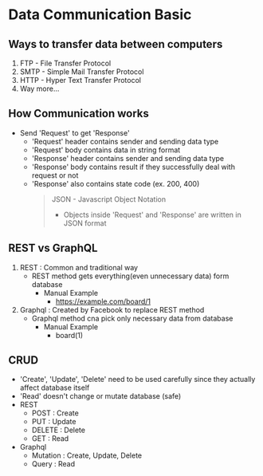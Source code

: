 # Data Communication Basic
## Ways to transfer data between computers
1. FTP - File Transfer Protocol
2. SMTP - Simple Mail Transfer Protocol
3. HTTP - Hyper Text Transfer Protocol
4. Way more...

## How Communication works
- Send 'Request' to get 'Response'
  - 'Request' header contains sender and sending data type
  - 'Request' body contains data in string format
  - 'Response' header contains sender and sending data type
  - 'Response' body contains result if they successfully deal with request or not
  - 'Response' also contains state code (ex. 200, 400)
    > JSON - Javascript Object Notation
    > - Objects inside 'Request' and 'Response' are written in JSON format

## REST vs GraphQL
1. REST : Common and traditional way
   - REST method gets everything(even unnecessary data) form database
     - Manual Example
       - https://example.com/board/1
2. Graphql : Created by Facebook to replace REST method
   - Graphql method cna pick only necessary data from database
     - Manual Example
       - board(1)

## CRUD
- 'Create', 'Update', 'Delete' need to be used carefully since they actually affect database itself
- 'Read' doesn't change or mutate database (safe)
- REST
  - POST : Create
  - PUT : Update
  - DELETE : Delete
  - GET : Read
- Graphql
  - Mutation : Create, Update, Delete
  - Query : Read